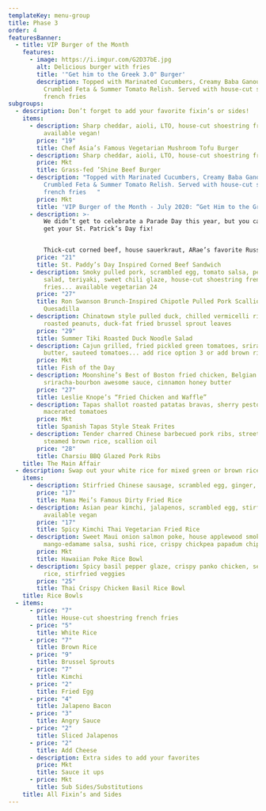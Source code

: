 ```yaml
---
templateKey: menu-group
title: Phase 3
order: 4
featuresBanner:
  - title: VIP Burger of the Month
    features:
      - image: https://i.imgur.com/G2D37bE.jpg
        alt: Delicious burger with fries
        title: '"Get him to the Greek 3.0" Burger'
        description: Topped with Marinated Cucumbers, Creamy Baba Ganoush Spread,
          Crumbled Feta & Summer Tomato Relish. Served with house-cut shoestring
          french fries
subgroups:
  - description: Don’t forget to add your favorite fixin’s or sides!
    items:
      - description: Sharp cheddar, aioli, LTO, house-cut shoestring french fries… now
          available vegan!
        price: "19"
        title: Chef Asia’s Famous Vegetarian Mushroom Tofu Burger
      - description: Sharp cheddar, aioli, LTO, house-cut shoestring french fries
        price: Mkt
        title: Grass-fed ’Shine Beef Burger
      - description: "Topped with Marinated Cucumbers, Creamy Baba Ganoush Spread,
          Crumbled Feta & Summer Tomato Relish. Served with house-cut shoestring
          french fries   "
        price: Mkt
        title: 'VIP Burger of the Month - July 2020: “Get Him to the Greek 3.0" Burger'
      - description: >-
          We didn’t get to celebrate a Parade Day this year, but you can still
          get your St. Patrick’s Day fix! 


          Thick-cut corned beef, house sauerkraut, ARae’s favorite Russian dressing, melted swiss, house-cut shoestring french fries
        price: "21"
        title: St. Paddy’s Day Inspired Corned Beef Sandwich
      - description: Smoky pulled pork, scrambled egg, tomato salsa, petite mixed greens
          salad, teriyaki, sweet chili glaze, house-cut shoestring french
          fries... available vegetarian 24
        price: "27"
        title: Ron Swanson Brunch-Inspired Chipotle Pulled Pork Scallion Pancake
          Quesadilla
      - description: Chinatown style pulled duck, chilled vermicelli rice noodles, honey
          roasted peanuts, duck-fat fried brussel sprout leaves
        price: "29"
        title: Summer Tiki Roasted Duck Noodle Salad
      - description: Cajun grilled, fried pickled green tomatoes, srirachi-shrimp uni
          butter, sauteed tomatoes... add rice option 3 or add brown rice 5
        price: Mkt
        title: Fish of the Day
      - description: Moonshine’s Best of Boston fried chicken, Belgian waffle,
          sriracha-bourbon awesome sauce, cinnamon honey butter
        price: "27"
        title: Leslie Knope’s “Fried Chicken and Waffle”
      - description: Tapas shallot roasted patatas bravas, sherry pesto aioli, basil
          macerated tomatoes
        price: Mkt
        title: Spanish Tapas Style Steak Frites
      - description: Tender charred Chinese barbecued pork ribs, street corn salad,
          steamed brown rice, scallion oil
        price: "28"
        title: Charsiu BBQ Glazed Pork Ribs
    title: The Main Affair
  - description: Swap out your white rice for mixed green or brown rice for 2
    items:
      - description: Stirfried Chinese sausage, scrambled egg, ginger, scallions, duck liver
        price: "17"
        title: Mama Mei’s Famous Dirty Fried Rice
      - description: Asian pear kimchi, jalapenos, scrambled egg, stirfried veggies...
          available vegan
        price: "17"
        title: Spicy Kimchi Thai Vegetarian Fried Rice
      - description: Sweet Maui onion salmon poke, house applewood smoked shrimp salad,
          mango-edamame salsa, sushi rice, crispy chickpea papadum chips
        price: Mkt
        title: Hawaiian Poke Rice Bowl
      - description: Spicy basil pepper glaze, crispy panko chicken, seasoned sushi
          rice, stirfried veggies
        price: "25"
        title: Thai Crispy Chicken Basil Rice Bowl
    title: Rice Bowls
  - items:
      - price: "7"
        title: House-cut shoestring french fries
      - price: "5"
        title: White Rice
      - price: "7"
        title: Brown Rice
      - price: "9"
        title: Brussel Sprouts
      - price: "7"
        title: Kimchi
      - price: "2"
        title: Fried Egg
      - price: "4"
        title: Jalapeno Bacon
      - price: "3"
        title: Angry Sauce
      - price: "2"
        title: Sliced Jalapenos
      - price: "2"
        title: Add Cheese
      - description: Extra sides to add your favorites
        price: Mkt
        title: Sauce it ups
      - price: Mkt
        title: Sub Sides/Substitutions
    title: All Fixin’s and Sides
---
```

